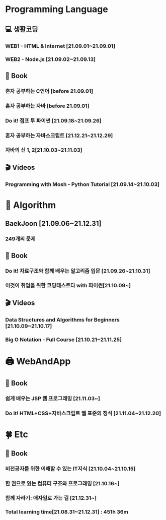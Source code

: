 # Programming Language
## 💻 생활코딩

### WEB1 - HTML & Internet [21.09.01~21.09.01]

### WEB2 - Node.js [21.09.02~21.09.13]

## 📕 Book

### 혼자 공부하는 C언어 [before 21.09.01]
### 혼자 공부하는 자바 [before 21.09.01]
### Do it! 점프 투 파이썬 [21.09.18~21.09.26]
### 혼자 공부하는 자바스크립트 [21.12.21~21.12.29]

### 자바의 신 1, 2[21.10.03~21.11.03]

## 🎬 Videos

### Programming with Mosh - Python Tutorial [21.09.14~21.10.03]

# 🔎 Algorithm

## BaekJoon [21.09.06~21.12.31]

### 249개의 문제

## 📕 Book

### Do it! 자료구조와 함께 배우는 알고리즘 입문 [21.09.26~21.10.31]

### 이것이 취업을 위한 코딩테스트다 with 파이썬[21.10.09~]

## 🎬 Videos

### Data Structures and Algorithms for Beginners [21.10.09~21.10.17]

### Big O Notation - Full Course [21.10.21~21.11.25]

# 🖨 WebAndApp

## 📕 Book

### 쉽게 배우는 JSP 웹 프로그래밍 [21.11.03~]

### Do it! HTML+CSS+자바스크립트 웹 표준의 정석 [21.11.04~21.12.20]

# 🍀 Etc

## 📕 Book

### 비전공자를 위한 이해할 수 있는 IT지식 [21.10.04~21.10.15]

### 한 권으로 읽는 컴퓨터 구조와 프로그래밍 [21.10.16~]

### 함께 자라기: 애자일로 가는 길 [21.12.31~]

### Total learning time[21.08.31~21.12.31] : 451h 36m

